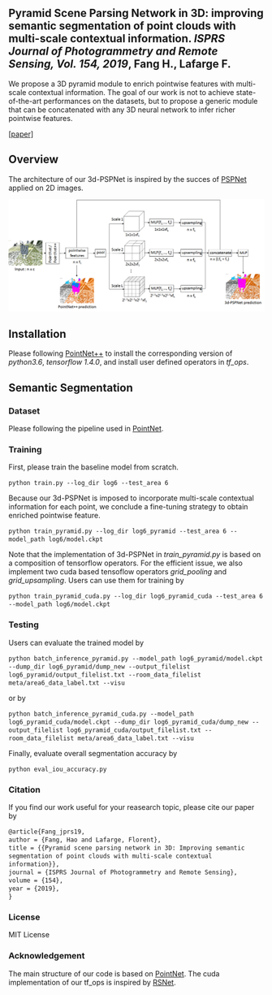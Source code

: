 ## Pyramid Scene Parsing Network in 3D: improving semantic segmentation of point clouds with multi-scale contextual information.  *ISPRS Journal of Photogrammetry and Remote Sensing, Vol. 154, 2019*, Fang H., Lafarge F.


We propose a 3D pyramid module to enrich pointwise features with multi-scale contextual information. The goal of our work is not to achieve state-of-the-art performances on the datasets, but to propose a generic module that can be concatenated with any 3D neural network to infer richer pointwise features.

[[paper]](https://hal.inria.fr/hal-02159279/document)



## Overview ##
 
The architecture of our 3d-PSPNet is inspired by the succes of [PSPNet](https://arxiv.org/pdf/1612.01105.pdf) applied on 2D images.

![Architecture of our model](https://github.com/Hao-FANG-92/3D_PSPNet/blob/master/network.png)



## Installation

Please following [PointNet++](https://github.com/charlesq34/pointnet2) to install the corresponding version of *python3.6*, *tensorflow 1.4.0*, and install user defined operators in *tf_ops*.



## Semantic Segmentation ##

### Dataset 

Please following the pipeline used in [PointNet](https://github.com/charlesq34/pointnet/tree/master/sem_seg).

### Training

First, please train the baseline model from scratch.

    python train.py --log_dir log6 --test_area 6
    
Because our 3d-PSPNet is imposed to incorporate multi-scale contextual information for each point, we conclude a fine-tuning strategy to obtain enriched pointwise feature.
    
    python train_pyramid.py --log_dir log6_pyramid --test_area 6 --model_path log6/model.ckpt
    
Note that the implementation of 3d-PSPNet in *train_pyramid.py* is based on a composition of tensorflow operators. For the efficient issue, we also implement two cuda based tensoflow operators *grid_pooling* and *grid_upsampling*. Users can use them for training by
	
	python train_pyramid_cuda.py --log_dir log6_pyramid_cuda --test_area 6 --model_path log6/model.ckpt


### Testing

Users can evaluate the trained model by

	python batch_inference_pyramid.py --model_path log6_pyramid/model.ckpt --dump_dir log6_pyramid/dump_new --output_filelist log6_pyramid/output_filelist.txt --room_data_filelist meta/area6_data_label.txt --visu

or by

	python batch_inference_pyramid_cuda.py --model_path log6_pyramid_cuda/model.ckpt --dump_dir log6_pyramid_cuda/dump_new --output_filelist log6_pyramid_cuda/output_filelist.txt --room_data_filelist meta/area6_data_label.txt --visu


Finally, evaluate overall segmentation accuracy by

	python eval_iou_accuracy.py
	

### Citation

If you find our work useful for your reasearch topic, please cite our paper by

	@article{Fang_jprs19,
	author = {Fang, Hao and Lafarge, Florent},
	title = {{Pyramid scene parsing network in 3D: Improving semantic segmentation of point clouds with multi-scale contextual information}},
	journal = {ISPRS Journal of Photogrammetry and Remote Sensing},
	volume = {154},
	year = {2019},	
	}

### License

 MIT License
 
### Acknowledgement

The main structure of our code is based on [PointNet](https://github.com/charlesq34/pointnet/tree/master/sem_seg).
The cuda implementation of our tf_ops is inspired by [RSNet](https://github.com/qianguih/RSNet).
